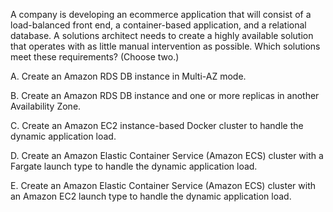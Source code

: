 A company is developing an ecommerce application that will consist of a load-balanced front end, a container-based application, and a relational database. A solutions architect needs to create a highly available solution that operates with as little manual intervention as possible. Which solutions meet these requirements? (Choose two.) 

A. Create an Amazon RDS DB instance in Multi-AZ mode. 

B. Create an Amazon RDS DB instance and one or more replicas in another Availability Zone. 

C. Create an Amazon EC2 instance-based Docker cluster to handle the dynamic application load. 

D. Create an Amazon Elastic Container Service (Amazon ECS) cluster with a Fargate launch type to handle the dynamic application load. 

E. Create an Amazon Elastic Container Service (Amazon ECS) cluster with an Amazon EC2 launch type to handle the dynamic application load.